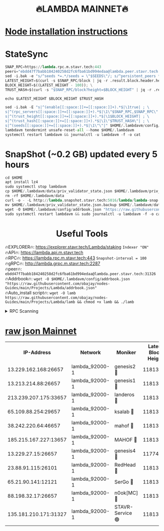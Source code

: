 <h1 align="center"> 🔥LAMBDA MAINNET🔥</h1>


[Node installation instructions](https://github.com/obajay/nodes-Guides/tree/main/Projects/Lambda)
=


# StateSync
```python
SNAP_RPC=https://lambda.rpc.m.stavr.tech:443
peers="ebdd47f7babb184240258d2fc6fba61bd994edaa@lambda.peer.stavr.tech:31326" 
sed -i.bak -e "s/^seeds *=.*/seeds = \"$SEEDS\"/; s/^persistent_peers *=.*/persistent_peers = \"$PEERS\"/" $HOME/.lambdavm/config/config.toml
LATEST_HEIGHT=$(curl -s $SNAP_RPC/block | jq -r .result.block.header.height); \
BLOCK_HEIGHT=$((LATEST_HEIGHT - 100)); \
TRUST_HASH=$(curl -s "$SNAP_RPC/block?height=$BLOCK_HEIGHT" | jq -r .result.block_id.hash)

echo $LATEST_HEIGHT $BLOCK_HEIGHT $TRUST_HASH

sed -i.bak -E "s|^(enable[[:space:]]+=[[:space:]]+).*$|\1true| ; \
s|^(rpc_servers[[:space:]]+=[[:space:]]+).*$|\1\"$SNAP_RPC,$SNAP_RPC\"| ; \
s|^(trust_height[[:space:]]+=[[:space:]]+).*$|\1$BLOCK_HEIGHT| ; \
s|^(trust_hash[[:space:]]+=[[:space:]]+).*$|\1\"$TRUST_HASH\"| ; \
s|^(seeds[[:space:]]+=[[:space:]]+).*$|\1\"\"|" $HOME/.lambdavm/config/config.toml
lambdavm tendermint unsafe-reset-all --home $HOME/.lambdavm
systemctl restart lambdavm && journalctl -u lambdavm -f -o cat

```
# SnapShot (~0.2 GB) updated every 5 hours
```python
cd $HOME
apt install lz4
sudo systemctl stop lambdavm
cp $HOME/.lambdavm/data/priv_validator_state.json $HOME/.lambdavm/priv_validator_state.json.backup
rm -rf $HOME/.lambdavm/data
curl -o - -L http://lambda.snapshot.stavr.tech:5016/lambda/lambda-snap.tar.lz4 | lz4 -c -d - | tar -x -C $HOME/.lambdavm --strip-components 2
mv $HOME/.lambdavm/priv_validator_state.json.backup $HOME/.lambdavm/data/priv_validator_state.json
wget -O $HOME/.lambdavm/config/addrbook.json "https://raw.githubusercontent.com/obajay/nodes-Guides/main/Projects/Lambda/addrbook.json"
sudo systemctl restart lambdavm && sudo journalctl -u lambdavm -f -o cat
```
 <h1 align="center"> Useful Tools</h1>

🔥EXPLORER🔥:      https://explorer.stavr.tech/Lambda/staking	        `Indexer "ON"` \
🔥API🔥: 			 		 https://lambda.api.m.stavr.tech \
🔥RPC🔥:           https://lambda.rpc.m.stavr.tech:443	              `Snapshot-interval = 100` \
🔥gRPC🔥:          http://lambda.grpc.m.stavr.tech:2287 \
🔥peer🔥:					 `ebdd47f7babb184240258d2fc6fba61bd994edaa@lambda.peer.stavr.tech:31326` \
🔥Addrbook🔥:    ```wget -O $HOME/.lambdavm/config/addrbook.json "https://raw.githubusercontent.com/obajay/nodes-Guides/main/Projects/Lambda/addrbook.json"``` \
🔥Auto_install script🔥: ```wget -O lamb https://raw.githubusercontent.com/obajay/nodes-Guides/main/Projects/Lambda/lamb && chmod +x lamb && ./lamb```


<details>
<summary>RPC Scanning</summary>

<h2 align="center"> We scan nodes in real time every 4 hours. And we provide the final result of RPC endpoints.
We cannot influence the operation of these nodes in any way. </h2>


```python
If Voting Power is higher than 0 --> then the Node is a validator of the network and may be subject to attack and be a potential threat to the chain.
```
```python
We marked such validators with a red symbol
```

</details>

[raw json Mainnet](https://rpc-check.lambm.stavr.tech/lambm/rpc-lambm-result.json)
=


<table><tr><th>IP-Address</th><th>Network</th><th>Moniker</th><th>Latest Block Height</th><th>Earliest Block Height</th><th>Catching Up</th><th>Tx Index</th><th>Voting Power</th><th>Scan Time</th></tr><tr><td>13.229.162.168:26657</td><td>lambda_92000-1</td><td>genesis2 🔴</td><td>11813169</td><td>1</td><td>False</td><td>on</td><td>16894314</td><td>2024-02-20T13:55:35.104608233UTC</td></tr><tr><td>13.213.214.88:26657</td><td>lambda_92000-1</td><td>genesis1 🔴</td><td>11813170</td><td>1</td><td>False</td><td>on</td><td>107835</td><td>2024-02-20T13:55:40.123430832UTC</td></tr><tr><td>213.239.207.175:33657</td><td>lambda_92000-1</td><td>landeros 🔴</td><td>11813166</td><td>8136001</td><td>False</td><td>off</td><td>1871476</td><td>2024-02-20T13:55:27.438153543UTC</td></tr><tr><td>65.109.88.254:29657</td><td>lambda_92000-1</td><td>ksalab 🔴</td><td>11813170</td><td>8715001</td><td>False</td><td>on</td><td>510465</td><td>2024-02-20T13:55:44.924867292UTC</td></tr><tr><td>38.242.220.64:46657</td><td>lambda_92000-1</td><td>mahof 🔴</td><td>11813172</td><td>10131001</td><td>False</td><td>off</td><td>770350</td><td>2024-02-20T13:55:49.828797870UTC</td></tr><tr><td>185.215.167.227:13657</td><td>lambda_92000-1</td><td>MAHOF 🔴</td><td>11813170</td><td>10134001</td><td>False</td><td>on</td><td>2051510</td><td>2024-02-20T13:55:38.877638097UTC</td></tr><tr><td>13.229.27.15:26657</td><td>lambda_92000-1</td><td>genesis4 🔴</td><td>11774832</td><td>11043001</td><td>False</td><td>on</td><td>9665448</td><td>2024-02-20T13:55:38.450170001UTC</td></tr><tr><td>23.88.91.115:26101</td><td>lambda_92000-1</td><td>RedHead 🔴</td><td>11813166</td><td>11713166</td><td>False</td><td>off</td><td>553202</td><td>2024-02-20T13:55:27.729608939UTC</td></tr><tr><td>65.21.90.141:12121</td><td>lambda_92000-1</td><td>SerGo 🔴</td><td>11813172</td><td>11713172</td><td>False</td><td>off</td><td>10612144</td><td>2024-02-20T13:55:49.465244323UTC</td></tr><tr><td>88.198.32.17:26657</td><td>lambda_92000-1</td><td>n0ok[MC] 🔴</td><td>11813172</td><td>11713172</td><td>False</td><td>off</td><td>1578630</td><td>2024-02-20T13:55:52.832933277UTC</td></tr><tr><td>135.181.210.171:31327</td><td>lambda_92000-1</td><td>STAVR-Service 🟢</td><td>11813170</td><td>11811501</td><td>False</td><td>on</td><td>0</td><td>2024-02-20T13:55:44.555449671UTC</td></tr></table>
